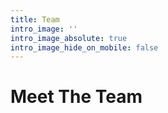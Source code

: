 ```yaml
---
title: Team
intro_image: ''
intro_image_absolute: true
intro_image_hide_on_mobile: false
---
```

# Meet The Team


